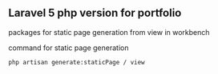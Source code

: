 ## Laravel 5 php version for portfolio

packages for static page generation from view in workbench

command for static page generation

    php artisan generate:staticPage / view
